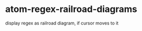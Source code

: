 atom-regex-railroad-diagrams
============================

display regex as railroad diagram, if cursor moves to it
